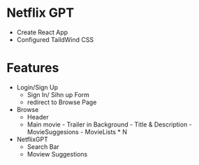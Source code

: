 # Netflix GPT

- Create React App
- Configured TaildWind CSS

# Features
- Login/Sign Up
    - Sign In/ Sihn up Form
    - redirect to Browse Page
- Browse
  - Header
  - Main movie
        - Trailer in Background
        - Title & Description
        - MovieSuggesions
            - MovieLists * N
- NetflixGPT
    - Search Bar
    - Moview Suggestions
    
